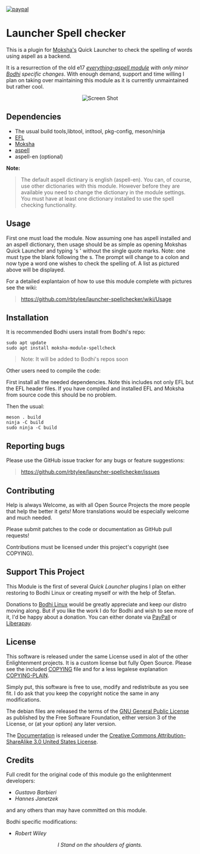 [![paypal](https://www.paypalobjects.com/en_US/i/btn/btn_donate_SM.gif)](https://www.paypal.com/paypalme/rbtylee)

# Launcher Spell checker

This is a plugin for [Moksha's](https://github.com/JeffHoogland/moksha) Quick Launcher to check the spelling of words using aspell as a backend.

It is a resurrection of the old e17 [*everything-aspell module*](https://git.enlightenment.org/legacy/subversion-history.git/tree/trunk/E-MODULES-EXTRA/everything-aspell) *with only minor [Bodhi](https://www.bodhilinux.com/) specific changes*. With enough demand, support and time willing I plan on taking over maintaining this module as it is currently unmaintained but rather cool.


<p align="center">
  <img src="https://i.imgur.com/WSQErOl.png" alt="Screen Shot">
</p>

## Dependencies

* The usual build tools,libtool, intltool, pkg-config, meson/ninja
* [EFL](https://www.enlightenment.org/download)
* [Moksha](https://github.com/JeffHoogland/moksha)
* [aspell](http://aspell.net/)
* aspell-en (optional)

**Note:** 
>The default aspell dictinary is english (aspell-en). You can, of course, use other dictionaries with this module.
>However before they are available you need to change the dictionary in the module settings. You must have at least one dictionary installed to use the spell checking functionality.

## Usage

First one must load the module. Now assuming one has aspell installed and an aspell dictionary, then usage should be as simple as opening Mokshas Quick Launcher and typing 's ' without the single quote marks. Note: one must type the blank following the s. The prompt will change to a colon and now type a word one wishes to check the spelling of. A list as pictured above will be displayed.

For a detailed explantaion of how to use this module complete with pictures see the wiki:

>https://github.com/rbtylee/launcher-spellchecker/wiki/Usage

## Installation

It is recommended Bodhi users install from Bodhi's repo:

```ShellSession
sudo apt update
sudo apt install moksha-module-spellcheck
```

> Note: It will be added to Bodhi's repos soon

Other users need to compile the code:

First install all the needed dependencies. Note this includes not only EFL but the EFL header files. If you have compiled and installed EFL and Moksha from source code this should be no problem.

Then the usual:

```ShellSession
meson . build
ninja -C build
sudo ninja -C build
```

## Reporting bugs

Please use the GitHub issue tracker for any bugs or feature suggestions:

>https://github.com/rbtylee/launcher-spellchecker/issues

## Contributing

Help is always Welcome, as with all Open Source Projects the more people that help the better it gets!
More translations would be especially welcome and much needed.

Please submit patches to the code or documentation as GitHub pull requests!

Contributions must be licensed under this project's copyright (see COPYING).

## Support This Project

This Module is the first of several _Quick Launcher_ plugins I plan on either restoring to Bodhi Linux or creating myself or with the help of Štefan.

Donations to [Bodhi Linux](https://www.bodhilinux.com/donate/) would be greatly appreciate and keep our distro moving along. But if you like the work I do for Bodhi and wish to see more of it, I'd be happy about a donation. You can either donate via [PayPall](https://www.paypal.com/paypalme/rbtylee) or [Liberapay](https://liberapay.com/ylee/).

## License

This software is released under the same License used in alot of the other Enlightenment projects. It is a custom license but fully Open Source. Please see the included [COPYING](https://github.com/rbtylee/launcher-spellchecker/blob/master/COPYING) file and for a less legalese explanation [COPYING-PLAIN](https://github.com/rbtylee/launcher-spellchecker/blob/master/COPYING-PLAIN).

Simply put, this software is free to use, modify and redistribute as you see fit. I do ask that you keep the copyright notice the same in any modifications.

The debian files are  released the terms of the [GNU General Public License](https://www.gnu.org/licenses/gpl.html) as published by the Free Software Foundation, either version 3 of the License, or (at your option) any later version.

The [Documentation](https://github.com/rbtylee/launcher-spellchecker/wiki) is released under the [Creative Commons Attribution-ShareAlike 3.0 United States License](https://creativecommons.org/licenses/by-sa/3.0/us/).

## Credits

Full credit for the original code of this module go the enlightenment developers:
* _*Gustavo Barbieri*_
* _*Hannes Janetzek*_

and any others than may have committed on this module.

Bodhi specific modifications:
* _*Robert Wiley*_

<p align="center">
  <i>I Stand on the shoulders of giants.</a>
</p>
